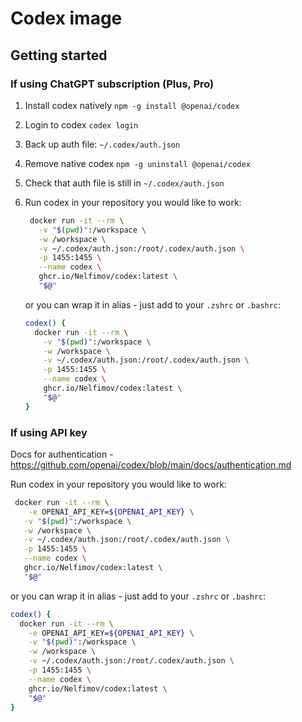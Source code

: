 # Codex image

## Getting started

### If using ChatGPT subscription (Plus, Pro)

1. Install codex natively `npm -g install @openai/codex`
2. Login to codex `codex login`
3. Back up auth file: `~/.codex/auth.json`
4. Remove native codex `npm -g uninstall @openai/codex`
5. Check that auth file is still in `~/.codex/auth.json`
6. Run codex in your repository you would like to work:

   ```bash
    docker run -it --rm \
      -v "$(pwd)":/workspace \
      -w /workspace \
      -v ~/.codex/auth.json:/root/.codex/auth.json \
      -p 1455:1455 \
      --name codex \
      ghcr.io/Nelfimov/codex:latest \
      "$@"
   ```

   or you can wrap it in alias - just add to your `.zshrc` or `.bashrc`:

   ```bash
   codex() {
     docker run -it --rm \
       -v "$(pwd)":/workspace \
       -w /workspace \
       -v ~/.codex/auth.json:/root/.codex/auth.json \
       -p 1455:1455 \
       --name codex \
       ghcr.io/Nelfimov/codex:latest \
       "$@"
   }
   ```

### If using API key

Docs for authentication - <https://github.com/openai/codex/blob/main/docs/authentication.md>

Run codex in your repository you would like to work:

```bash
 docker run -it --rm \
    -e OPENAI_API_KEY=${OPENAI_API_KEY} \
   -v "$(pwd)":/workspace \
   -w /workspace \
   -v ~/.codex/auth.json:/root/.codex/auth.json \
   -p 1455:1455 \
   --name codex \
   ghcr.io/Nelfimov/codex:latest \
   "$@"
```

or you can wrap it in alias - just add to your `.zshrc` or `.bashrc`:

```bash
codex() {
  docker run -it --rm \
    -e OPENAI_API_KEY=${OPENAI_API_KEY} \
    -v "$(pwd)":/workspace \
    -w /workspace \
    -v ~/.codex/auth.json:/root/.codex/auth.json \
    -p 1455:1455 \
    --name codex \
    ghcr.io/Nelfimov/codex:latest \
    "$@"
}
```
